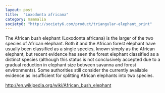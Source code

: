 ```yaml
---
layout: post
title:  "Loxodonta africana"
category: mammalia
society6: "http://society6.com/product/triangular-elephant_print"
---
```


The African bush elephant (Loxodonta africana) is the larger of the two species of African elephant. Both it and the African forest elephant have usually been classified as a single species, known simply as the African elephant, but recent evidence has seen the forest elephant classified as a distinct species (although this status is not conclusively accepted due to a gradual reduction in elephant size between savanna and forest environments). Some authorities still consider the currently available evidence as insufficient for splitting African elephants into two species.

http://en.wikipedia.org/wiki/African_bush_elephant
